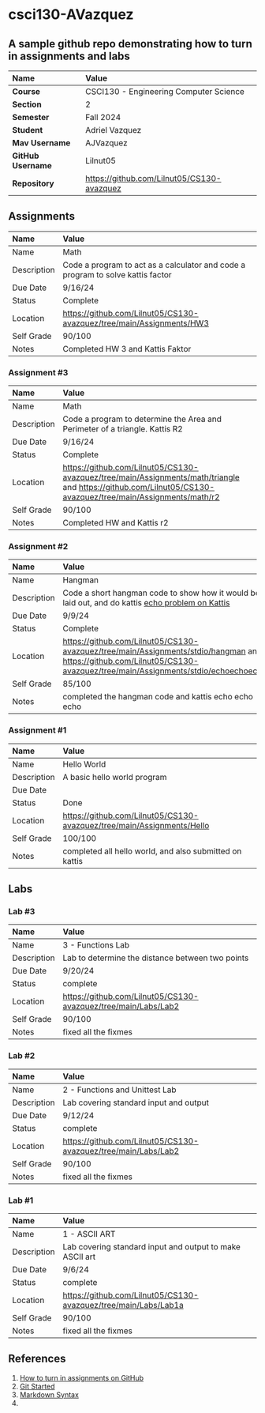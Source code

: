 # csci130-AVazquez

## A sample github repo demonstrating how to turn in assignments and labs

| Name | Value |
|:---|:---|
| **Course** | CSCI130 - Engineering Computer Science |
| **Section** | 2 |
| **Semester** | Fall 2024 |
| **Student** | Adriel Vazquez |
| **Mav Username**            | AJVazquez |
| **GitHub Username**         | Lilnut05 |
| **Repository**          | https://github.com/Lilnut05/CS130-avazquez |

## Assignments

| Name | Value |
| :--- | :--- |
| Name | Math |
| Description | Code a program to act as a calculator and code a program to solve kattis factor|
| Due Date | 9/16/24 |
| Status | Complete |
| Location | https://github.com/Lilnut05/CS130-avazquez/tree/main/Assignments/HW3 |
| Self Grade | 90/100 |
| Notes | Completed HW 3 and Kattis Faktor|

### Assignment #3

| Name | Value |
| :--- | :--- |
| Name | Math |
| Description | Code a program to determine the Area and Perimeter of a triangle. Kattis R2|
| Due Date | 9/16/24 |
| Status | Complete |
| Location | https://github.com/Lilnut05/CS130-avazquez/tree/main/Assignments/math/triangle and https://github.com/Lilnut05/CS130-avazquez/tree/main/Assignments/math/r2|
| Self Grade | 90/100 |
| Notes | Completed HW and Kattis r2 |


### Assignment #2

| Name | Value |
| :--- | :--- |
| Name | Hangman |
| Description | Code a short hangman code to show how it would be laid out, and do kattis [echo problem on Kattis](https://open.kattis.com/problems/echoechoecho) |
| Due Date | 9/9/24 |
| Status | Complete |
| Location | https://github.com/Lilnut05/CS130-avazquez/tree/main/Assignments/stdio/hangman and https://github.com/Lilnut05/CS130-avazquez/tree/main/Assignments/stdio/echoechoecho |
| Self Grade | 85/100 |
| Notes | completed the hangman code and kattis echo echo echo |

### Assignment #1

| Name | Value |
| :--- | :--- |
| Name | Hello World |
| Description | A basic hello world program |
| Due Date |  |
| Status | Done |
| Location | https://github.com/Lilnut05/CS130-avazquez/tree/main/Assignments/Hello |
| Self Grade | 100/100 |
| Notes | completed all hello world, and also submitted on kattis |



## Labs

### Lab #3

| Name | Value |
| :--- | :--- |
| Name | 3 - Functions Lab |
| Description | Lab to determine the distance between two points |
| Due Date | 9/20/24 |
| Status | complete |
| Location | https://github.com/Lilnut05/CS130-avazquez/tree/main/Labs/Lab2 |
| Self Grade | 90/100 |
| Notes | fixed all the fixmes |

### Lab #2

| Name | Value |
| :--- | :--- |
| Name | 2 - Functions and Unittest Lab |
| Description | Lab covering standard input and output |
| Due Date | 9/12/24 |
| Status | complete |
| Location | https://github.com/Lilnut05/CS130-avazquez/tree/main/Labs/Lab2 |
| Self Grade | 90/100 |
| Notes | fixed all the fixmes |


### Lab #1

| Name | Value |
| :--- | :--- |
| Name | 1 - ASCII ART |
| Description | Lab covering standard input and output to make ASCII art |
| Due Date | 9/6/24 |
| Status | complete |
| Location | https://github.com/Lilnut05/CS130-avazquez/tree/main/Labs/Lab1a |
| Self Grade | 90/100 |
| Notes | fixed all the fixmes |


## References

1. [How to turn in assignments on GitHub](https://docs.google.com/document/d/16mixtVA-dePbWidBzI3JXNW4kFhRyT7XsJgL6GtGvGA/edit?usp=sharing)
2. [Git Started](https://docs.google.com/document/d/1M0YeBfFPy5YPpfX7312R9-IldjagimvEma_YhgeLPcw/edit#heading=h.ssqvh5gmotj4)
3. [Markdown Syntax](https://github.com/adam-p/markdown-here/wiki/Markdown-Cheatsheet)
4.
